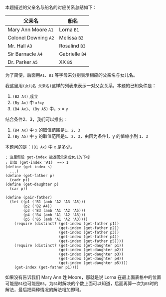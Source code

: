 本题描述的父亲名与船名的对应关系总结如下：

| 父亲名| 船名 |
| ---------|--------- |
| Mary Ann Moore `A1`| Lorna `B1` |
| Colonel Downing `A2`| Melissa `B2` |
| Mr. Hall `A3`| Rosalind `B3` |
| Sir Barnacle `A4`| Gabrielle `B4` |
| Dr. Parker `A5`| XX `B5` |

为了简便，后面用`A1`、`B1` 等字母来分别表示相应的父亲名与女儿名。

我这里用`(女儿名 父亲名)`这样的列表来表示一对父女关系，本题的已知条件是：

1. `(B2 A4)` 成立
2. `(By Ax)` 中 `x!=y`
3. `(B4 Ax)`、`(By A5)` 中，`x` = `y`

结合条件2、3，我们可以推出：

1. `(B4 Ax)` 中 `x` 的取值范围是`1`、`2`、`3`
2. `(By A5)` 中 `y` 的取值范围是`1`、`2`、`3`，由因为条件1，y 的值缩小到 `1`、`3`



本题问的是：`(B1 Ax)` 中 `x` 是多少。

```
; 这里假设 get-index 能返回父亲或女儿的下标
; 比如 (get-index 'A1)  ==> 1
(define (get-index s)
  ...)
(define (get-father p)
  (cadr p))
(define (get-daughter p)
  (car p))

(define (pair-father)
  (let ((p1 ('B1 (amb 'A2 'A3 'A5)))
        (p2 ('B2 A4))
        (p3 ('B3 (amb 'A1 'A2 'A5)))
        (p4 ('B4 (amb 'A1 'A2 'A3)))
        (p5 ('B5 (amb 'A1 'A2 'A3))))
    (require (distinct? (get-index (get-father p1))
                        (get-index (get-father p2))
                        (get-index (get-father p3))
                        (get-index (get-father p4))
                        (get-index (get-father p5))))
    (require (distinct? (get-index (get-daughter p1))
                        (get-index (get-daughter p2))
                        (get-index (get-daughter p3))
                        (get-index (get-daughter p4))
                        (get-index (get-daughter p5))))
    (get-index (get-father p1))))
```

如果没有告诉我们 Mary Ann 姓 Moore，那就是说 Lorna 在最上面表格中的位置可能是`B1`也可能是`B5`，为`B1`时解决的个数上面可以知道，后面再算一次为`B5`时的解法，最后把两种情况的解法相加即可。
